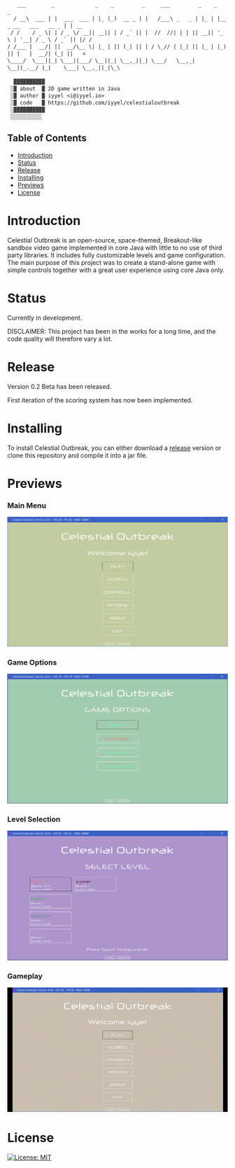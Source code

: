 ```
   ___        _             _    _         _     ___         _    _                         _    
  / __\  ___ | |  ___  ___ | |_ (_)  __ _ | |   /___\ _   _ | |_ | |__   _ __   ___   __ _ | | __
 / /    / _ \| | / _ \/ __|| __|| | / _` || |  //  //| | | || __|| '_ \ | '__| / _ \ / _` || |/ /
/ /___ |  __/| ||  __/\__ \| |_ | || (_| || | / \_// | |_| || |_ | |_) || |   |  __/| (_| ||   < 
\____/  \___||_| \___||___/ \__||_| \__,_||_| \___/   \__,_| \__||_.__/ |_|    \___| \__,_||_|\_\

  ▓▓▓▓▓▓▓▓▓▓
 ░▓ about  ▓ 2D game written in Java
 ░▓ author ▓ iyyel <i@iyyel.io>
 ░▓ code   ▓ https://github.com/iyyel/celestialoutbreak
 ░▓▓▓▓▓▓▓▓▓▓
 ░░░░░░░░░░
```

## Table of Contents
 - [Introduction](#Introduction)
 - [Status](#Status)
 - [Release](#Release)
 - [Installing](#Installing)
 - [Previews](#Previews)
 - [License](#License)

# Introduction
Celestial Outbreak is an open-source, space-themed, Breakout-like sandbox video game implemented in core Java with little to no use of third party libraries. It includes fully customizable levels and game configuration. The main purpose of this project was to create a stand-alone game with simple controls together with a great user experience using core Java only.


# Status
Currently in development.

DISCLAIMER: This project has been in the works for a long time, and the code quality will therefore vary a lot.


# Release
Version 0.2 Beta has been released.

First iteration of the scoring system has now been implemented.


# Installing
To install Celestial Outbreak, you can either download a [release](https://github.com/iyyel/celestialoutbreak/releases) version or clone this repository and compile it into a jar file.


# Previews
### Main Menu
![Main Menu](img/welcome_screen.png)

### Game Options
![GameOptions](img/game_options.png)

### Level Selection
![LevelSelect](img/select_level.png)

### Gameplay
![Gameplay](img/gameplay.gif)


# License

[![License: MIT](https://img.shields.io/badge/License-MIT-yellow.svg)](LICENSE.md)
